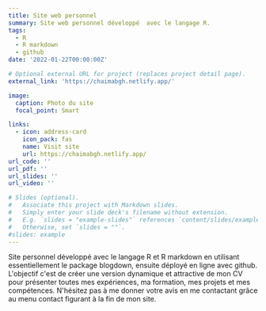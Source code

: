 ```yaml
---
title: Site web personnel
summary: Site web personnel développé  avec le langage R. 
tags:
  - R
  - R markdown
  - github
date: '2022-01-22T00:00:00Z'

# Optional external URL for project (replaces project detail page).
external_link: 'https://chaimabgh.netlify.app/'

image:
  caption: Photo du site
  focal_point: Smart

links:
  - icon: address-card
    icon_pack: fas
    name: Visit site
    url: https://chaimabgh.netlify.app/
url_code: ''
url_pdf: ''
url_slides: ''
url_video: ''

# Slides (optional).
#   Associate this project with Markdown slides.
#   Simply enter your slide deck's filename without extension.
#   E.g. `slides = "example-slides"` references `content/slides/example-slides.md`.
#   Otherwise, set `slides = ""`.
#slides: example
---
```


Site personnel développé  avec le langage R et R markdown en utilisant essentiellement le package blogdown, ensuite déployé en ligne avec github.
L'objectif c'est de créer une version dynamique et attractive de mon CV pour présenter toutes mes expériences, ma formation, mes projets et mes compétences.
N'hésitez pas à me donner votre avis en me contactant grâce au menu contact figurant à la fin de mon site.
